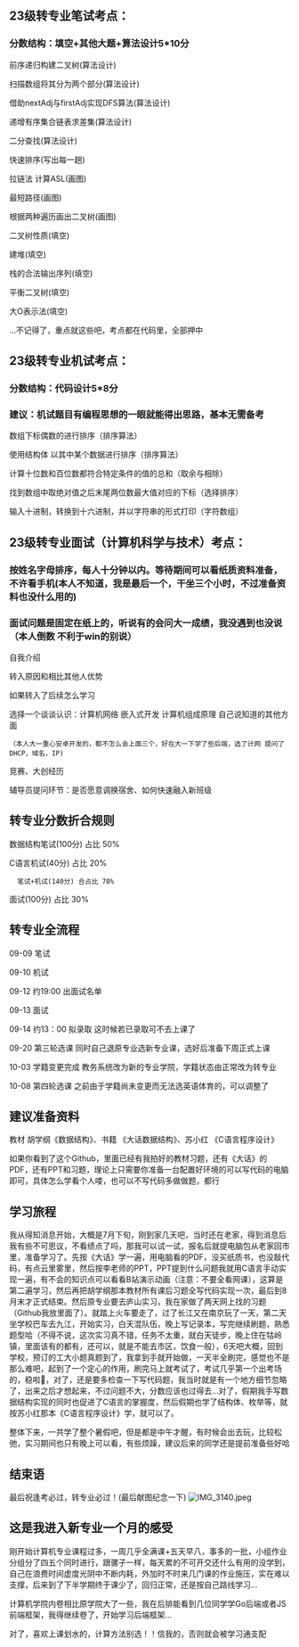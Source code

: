 ## 23级转专业笔试考点：
### 分数结构：填空+其他大题+算法设计5*10分
前序递归构建二叉树(算法设计)

扫描数组将其分为两个部分(算法设计)

借助nextAdj与firstAdj实现DFS算法(算法设计)

递增有序集合链表求差集(算法设计)

二分查找(算法设计)

快速排序(写出每一趟)

拉链法 计算ASL(画图)

最短路径(画图)

根据两种遍历画出二叉树(画图)

二叉树性质(填空)

建堆(填空)

栈的合法输出序列(填空)

平衡二叉树(填空)

大O表示法(填空)

...不记得了，重点就这些吧，考点都在代码里，全部押中
## 23级转专业机试考点：
### 分数结构：代码设计5*8分
### 建议：机试题目有编程思想的一眼就能得出思路，基本无需备考
数组下标偶数的进行排序（排序算法）

使用结构体 以其中某个数据进行排序（排序算法）

计算十位数和百位数都符合特定条件的值的总和（取余与相除）

找到数组中取绝对值之后末尾两位数最大值对应的下标（选择排序）

输入十进制，转换到十六进制，并以字符串的形式打印（字符数组）
## 23级转专业面试（计算机科学与技术）考点：
### 按姓名字母排序，每人十分钟以内。等待期间可以看纸质资料准备，不许看手机(本人不知道，我是最后一个，干坐三个小时，不过准备资料也没什么用的)
### 面试问题是固定在纸上的，听说有的会问大一成绩，我没遇到也没说（本人倒数 不利于win的别说）
自我介绍

转入原因和相比其他人优势

如果转入了后续怎么学习

选择一个谈谈认识：计算机网络 嵌入式开发 计算机组成原理 自己说知道的其他方面

    （本人大一重心安卓开发的，都不怎么会上面三个，好在大一下学了些后端，选了计网 提问了DHCP，域名，IP)

竞赛、大创经历

辅导员提问环节：是否愿意调换宿舍、如何快速融入新班级
## 转专业分数折合规则
数据结构笔试(100分) 占比 50%

C语言机试(40分) 占比 20%

      笔试+机试(140分) 合占比 70%

面试(100分) 占比 30%
## 转专业全流程
09-09 笔试

09-10 机试

09-12 约19:00 出面试名单

09-13 面试

09-14 约13：00 拟录取 这时候若已录取可不去上课了

09-20 第三轮选课 同时自己退原专业选新专业课，选好后准备下周正式上课

10-03 学籍变更完成 教务系统改为新的专业学院，学籍状态由正常改为转专业

10-08 第四轮选课 之前由于学籍尚未变更而无法选英语体育的，可以调整了

## 建议准备资料
教材 胡学纲《数据结构》、书籍 《大话数据结构》、苏小红 《C语言程序设计》

如果你看到了这个Github，里面已经有我拍好的教材习题，还有《大话》的PDF，还有PPT和习题，理论上只需要你准备一台配置好环境的可以写代码的电脑即可，具体怎么学看个人喽，也可以不写代码多做做题，都行
## 学习旅程
我从得知消息开始，大概是7月下旬，刚到家几天吧，当时还在老家，得到消息后我有些不可思议，不看绩点了吗，那我可以试一试，报名后就提电脑包从老家回市里，准备学习了。先按《大话》学一遍，用电脑看的PDF，没买纸质书，也没敲代码，有点云里雾里，然后按李老师的PPT，PPT提到什么问题我就用C语言手动实现一遍，有不会的知识点可以看看B站演示动画（注意：不要全看网课），这算是第二遍学习，然后再把胡学纲那本教材所有课后习题全写代码实现一次，最后到8月末才正式结束。然后原专业要去庐山实习，我在家做了两天网上找的习题（Github我放里面了）。就踏上火车要走了，过了长江又在南京玩了一天，第二天坐学校巴车去九江，开始实习，白天混队伍，晚上写记录本，写完继续刷题，熟悉题型哈（不得不说，这次实习真不错，任务不太重，就白天徒步，晚上住在牯岭镇，里面该有的都有，还可以，就是不能去市区，饮食一般），6天吧大概，回到学校，预订的工大小题真题到了，我拿到手就开始做，一天半全刷完，感觉也不是那么难吧，起到了一个定心的作用，刷完马上就考试了，考试几乎第一个出考场的，稳啦🤗，对了，还是要多检查一下写代码题，我当时就是有一个地方细节忽略了，出来之后才想起来，不过问题不大，分数应该也过得去...对了，假期我手写数据结构实现的同时也促进了C语言的掌握度，然后假期也学了结构体、枚举等，就按苏小红那本《C语言程序设计》学，就可以了。

整体下来，一共学了整个暑假吧，但是都是中午才醒，有时候会出去玩，比较松弛，实习期间也只有晚上可以看，有些烦躁，建议后来的同学还是提前准备些好哈
## 结束语
最后祝逢考必过，转专业必过！(最后献图纪念一下)
![IMG_3140.jpeg](https://s2.loli.net/2024/10/05/SbG69Qs42cBWyk3.jpg)
## 这是我进入新专业一个月的感受

刚开始计算机专业课程过多，一周几乎全满课+五天早八，事多的一批，小组作业分组分了四五个同时进行，跟骡子一样，每天累的不可开交还什么有用的没学到，自己在浪费时间虚度光阴中不断内耗，外加时不时来几门课的作业施压，实在难以支撑，后来到了下半学期终于课少了，回归正常，还是按自己路线学习...

计算机学院内卷相比原学院大了一些，我在后排能看到几位同学学Go后端或者JS前端框架，我得继续卷了，开始学习后端框架...

对了，喜欢上课划水的，计算方法别选！！信我的，否则就会被学习通支配
